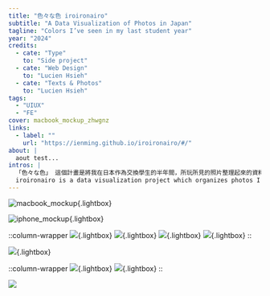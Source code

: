 ```yaml
---
title: "色々な色 iroironairo"
subtitle: "A Data Visualization of Photos in Japan"
tagline: "Colors I’ve seen in my last student year"
year: "2024"
credits:
  - cate: "Type"
    to: "Side project"
  - cate: "Web Design"
    to: "Lucien Hsieh"
  - cate: "Texts & Photos"
    to: "Lucien Hsieh"
tags:
  - "UIUX"
  - "FE"
cover: macbook_mockup_zhwgnz
links:
  - label: ""
    url: "https://ienming.github.io/iroironairo/#/"
about: |
  aout test...
intros: |
  「色々な色」 這個計畫是將我在日本作為交換學生的半年間，所玩所見的照片整理起來的資料視覺化作品。
  iroironairo is a data visualization project which organizes photos I took during my time as an exchange student in Japan.
---
```


![macbook_mockup](macbook_mockup_zhwgnz ""){.lightbox}

![iphone_mockup](iphone_mockups_xizeti ""){.lightbox}

::column-wrapper
![](display_5_h8x06r ""){.lightbox}
![](display_1_o285xq ""){.lightbox}
![](display_3_vupzxl ""){.lightbox}
![](display_0_fpclx5 ""){.lightbox}
::

![](all_0_qjuhni ""){.lightbox}

::column-wrapper
![](specific_day_0_rxfikk ""){.lightbox}
![](specific_day_1_ifjqyh ""){.lightbox}
::

![](enter_animation_xdptwm "")